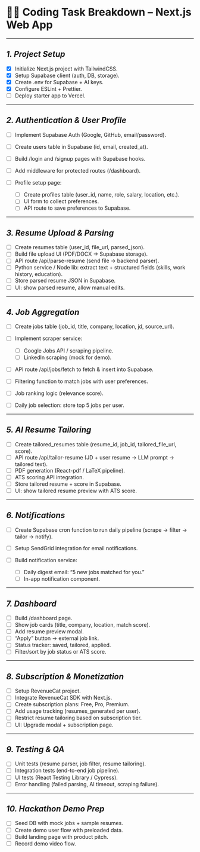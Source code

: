 # 👨‍💻 Coding Task Breakdown – Next.js Web App

---

## *1. Project Setup*

* [x] Initialize Next.js project with TailwindCSS.
* [x] Setup Supabase client (auth, DB, storage).
* [x] Create .env for Supabase + AI keys.
* [x] Configure ESLint + Prettier.
* [ ] Deploy starter app to Vercel.

---

## *2. Authentication & User Profile*

* [ ] Implement Supabase Auth (Google, GitHub, email/password).
* [ ] Create users table in Supabase (id, email, created\_at).
* [ ] Build /login and /signup pages with Supabase hooks.
* [ ] Add middleware for protected routes (/dashboard).
* [ ] Profile setup page:

  * [ ] Create profiles table (user\_id, name, role, salary, location, etc.).
  * [ ] UI form to collect preferences.
  * [ ] API route to save preferences to Supabase.

---

## *3. Resume Upload & Parsing*

* [ ] Create resumes table (user\_id, file\_url, parsed\_json).
* [ ] Build file upload UI (PDF/DOCX → Supabase storage).
* [ ] API route /api/parse-resume (send file → backend parser).
* [ ] Python service / Node lib: extract text + structured fields (skills, work history, education).
* [ ] Store parsed resume JSON in Supabase.
* [ ] UI: show parsed resume, allow manual edits.

---

## *4. Job Aggregation*

* [ ] Create jobs table (job\_id, title, company, location, jd, source\_url).
* [ ] Implement scraper service:

  * [ ] Google Jobs API / scraping pipeline.
  * [ ] LinkedIn scraping (mock for demo).
* [ ] API route /api/jobs/fetch to fetch & insert into Supabase.
* [ ] Filtering function to match jobs with user preferences.
* [ ] Job ranking logic (relevance score).
* [ ] Daily job selection: store top 5 jobs per user.

---

## *5. AI Resume Tailoring*

* [ ] Create tailored_resumes table (resume\_id, job\_id, tailored\_file\_url, score).
* [ ] API route /api/tailor-resume (JD + user resume → LLM prompt → tailored text).
* [ ] PDF generation (React-pdf / LaTeX pipeline).
* [ ] ATS scoring API integration.
* [ ] Store tailored resume + score in Supabase.
* [ ] UI: show tailored resume preview with ATS score.

---

## *6. Notifications*

* [ ] Create Supabase cron function to run daily pipeline (scrape → filter → tailor → notify).
* [ ] Setup SendGrid integration for email notifications.
* [ ] Build notification service:

  * [ ] Daily digest email: “5 new jobs matched for you.”
  * [ ] In-app notification component.

---

## *7. Dashboard*

* [ ] Build /dashboard page.
* [ ] Show job cards (title, company, location, match score).
* [ ] Add resume preview modal.
* [ ] “Apply” button → external job link.
* [ ] Status tracker: saved, tailored, applied.
* [ ] Filter/sort by job status or ATS score.

---

## *8. Subscription & Monetization*

* [ ] Setup RevenueCat project.
* [ ] Integrate RevenueCat SDK with Next.js.
* [ ] Create subscription plans: Free, Pro, Premium.
* [ ] Add usage tracking (resumes_generated per user).
* [ ] Restrict resume tailoring based on subscription tier.
* [ ] UI: Upgrade modal + subscription page.

---

## *9. Testing & QA*

* [ ] Unit tests (resume parser, job filter, resume tailoring).
* [ ] Integration tests (end-to-end job pipeline).
* [ ] UI tests (React Testing Library / Cypress).
* [ ] Error handling (failed parsing, AI timeout, scraping failure).

---

## *10. Hackathon Demo Prep*

* [ ] Seed DB with mock jobs + sample resumes.
* [ ] Create demo user flow with preloaded data.
* [ ] Build landing page with product pitch.
* [ ] Record demo video flow.
